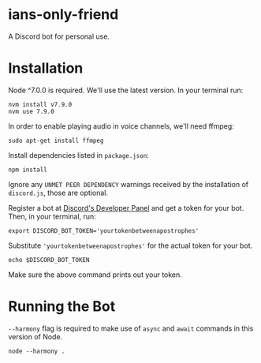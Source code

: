 # ians-only-friend
A Discord bot for personal use.

# Installation

Node ^7.0.0 is required. We'll use the latest version. In your terminal run:

```
nvm install v7.9.0
nvm use 7.9.0
```

In order to enable playing audio in voice channels, we'll need ffmpeg:

```
sudo apt-get install ffmpeg
```

Install dependencies listed in `package.json`:

```
npm install
```
Ignore any `UNMET PEER DEPENDENCY` warnings received by the installation of `discord.js`, those are optional.

Register a bot at [Discord's Developer Panel](https://discordapp.com/developers/applications/me) and get a token for your bot.
Then, in your terminal, run:

```
export DISCORD_BOT_TOKEN='yourtokenbetweenapostrophes'
```

Substitute `'yourtokenbetweenapostrophes'` for the actual token for your bot.

```
echo $DISCORD_BOT_TOKEN
```

Make sure the above command prints out your token.

# Running the Bot

`--harmony` flag is required to make use of `async` and `await` commands in this version of Node.

```
node --harmony .
```


